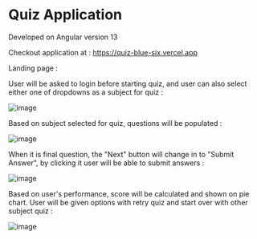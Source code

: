 # Quiz Application

Developed on Angular version 13

Checkout application at : https://quiz-blue-six.vercel.app

Landing page : 

User will be asked to login before starting quiz, and user can also select either one of dropdowns as a subject for quiz :

![image](https://user-images.githubusercontent.com/107784718/189266270-fb5b63ce-5e74-4050-a93f-406ec110a0af.png)

Based on subject selected for quiz, questions will be populated : 

![image](https://user-images.githubusercontent.com/107784718/189266383-1cd4f28d-b393-42eb-b549-281e4370f018.png)

When it is final question, the "Next" button will change in to "Submit Answer", by clicking it user will be able to submit answers :

![image](https://user-images.githubusercontent.com/107784718/189266537-25c96084-fdcc-4a6b-ae26-f0cb5edd48fe.png)

Based on user's performance, score will be calculated and shown on pie chart. 
User will be given options with retry quiz and start over with other subject quiz : 

![image](https://user-images.githubusercontent.com/107784718/189269876-138680da-3e37-425d-8383-b0fd8a1d1e39.png)







